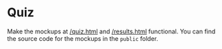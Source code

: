 # Quiz

Make the mockups at [/quiz.html](http://htmlpreview.github.io/?https://github.com/tsl-su-15/quiz/blob/master/public/quiz.html) and [/results.html](http://htmlpreview.github.io/?https://github.com/tsl-su-15/quiz/blob/master/public/results.html) functional. You can find the source code for the mockups in the `public` folder.
